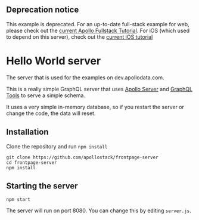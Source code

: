 ## Deprecation notice

This example is deprecated. For an up-to-date full-stack example for web, please check out the [current Apollo Fullstack Tutorial](https://www.apollographql.com/docs/tutorial/introduction/). For iOS (which used to depend on this server), check out the [current iOS tutorial](https://www.apollographql.com/docs/ios/tutorial/)

# Hello World server

The server that is used for the examples on dev.apollodata.com.

This is a really simple GraphQL server that uses [Apollo Server](https://github.com/apollostack/apollo-server) and [GraphQL Tools](https://github.com/apollostack/graphql-tools) to serve a simple schema.

It uses a very simple in-memory database, so if you restart the server or change the code, the data will reset.

## Installation

Clone the repository and run `npm install`

```
git clone https://github.com/apollostack/frontpage-server
cd frontpage-server
npm install
```

## Starting the server

```
npm start
```

The server will run on port 8080. You can change this by editing `server.js`.
